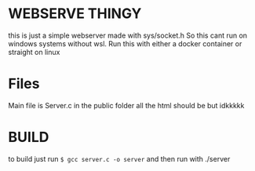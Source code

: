 # WEBSERVE THINGY

this is just a simple webserver made with sys/socket.h So this cant run on windows systems without wsl. Run this with either a docker container or straight on linux


# Files
Main file is Server.c
in the public folder all the html should be but idkkkkk

# BUILD
to build just run ```$ gcc server.c -o server```
and then run with ./server
